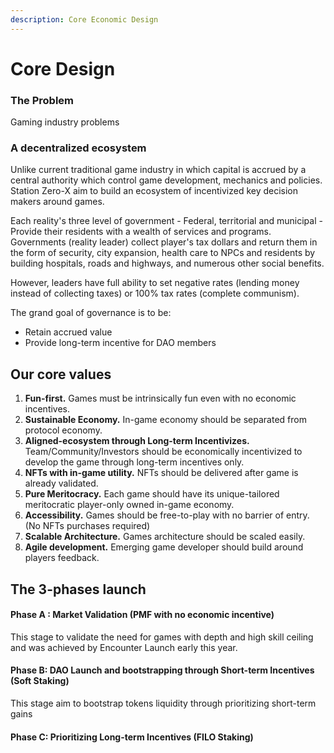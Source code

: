 ```yaml
---
description: Core Economic Design
---
```


# Core Design

### The Problem

Gaming industry problems&#x20;

### A decentralized ecosystem

Unlike current traditional game industry in which capital is accrued by a central authority which control game development, mechanics and policies. Station Zero-X aim to build an ecosystem of incentivized key decision makers around games.&#x20;

Each reality's three level of government - Federal, territorial and municipal - Provide their residents with a wealth of services and programs. Governments (reality leader) collect player's tax dollars and return them in the form of security, city expansion, health care to NPCs and residents by building hospitals, roads and highways, and numerous other social benefits.

However, leaders have full ability to set negative rates (lending money instead of collecting taxes) or 100% tax rates (complete communism).&#x20;



The grand goal of governance is to be:

* Retain accrued value&#x20;
* Provide long-term incentive for DAO members

## Our core values

1. **Fun-first.** Games must be intrinsically fun even with no economic incentives.
2. **Sustainable Economy.** In-game economy should be separated from protocol economy.
3. **Aligned-ecosystem through Long-term Incentivizes.** Team/Community/Investors should be economically incentivized to develop the game through long-term incentives only.
4. **NFTs with in-game utility.** NFTs should be delivered after game is already validated.
5. **Pure Meritocracy.**  Each game should have its unique-tailored meritocratic player-only owned in-game economy.
6. **Accessibility.** Games should be free-to-play with no barrier of entry. (No NFTs purchases required)
7. **Scalable Architecture.** Games architecture should be scaled easily.
8. **Agile development.** Emerging game developer should build around players feedback.

###



## The 3-phases launch

#### Phase A : Market Validation (PMF with no economic incentive)

This stage to validate the need for games with depth and high skill ceiling and was achieved by Encounter Launch early this year.

#### Phase B: DAO Launch and bootstrapping through Short-term Incentives (Soft Staking)

This stage aim to bootstrap tokens liquidity through prioritizing short-term gains &#x20;

#### Phase C:  Prioritizing Long-term Incentives (FILO Staking)

